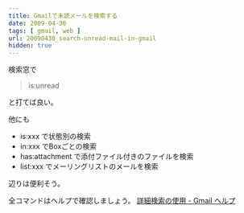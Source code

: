 ```yaml
---
title: Gmailで未読メールを検索する
date: 2009-04-30
tags: [ gmail, web ]
url: 20090430_search-unread-mail-in-gmail
hidden: true
---
```

検索窓で

<blockquote>is:unread </blockquote>

と打てば良い。

他にも
<ul>
	<li>is:xxx で状態別の検索</li>
	<li>in:xxx でBoxごとの検索</li>
	<li>has:attachment で添付ファイル付きのファイルを検索</li>
	<li>list:xxx でメーリングリストのメールを検索</li>
</ul>

辺りは便利そう。

全コマンドはヘルプで確認しましょう。
<a href="http://mail.google.com/support/bin/answer.py?answer=7190">詳細検索の使用 - Gmail ヘルプ</a>
